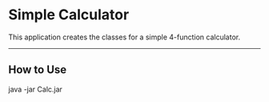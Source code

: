 # Simple Calculator

This application creates the classes for a simple 4-function calculator.
 
 ---
 
## How to Use

java -jar Calc.jar
